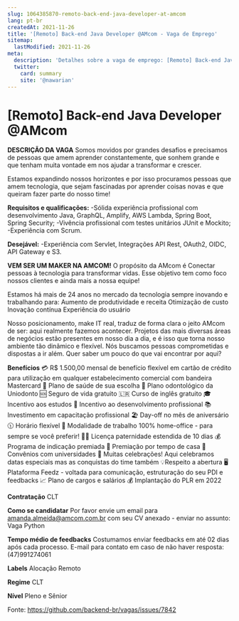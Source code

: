 ```yaml
---
slug: 1064385870-remoto-back-end-java-developer-at-amcom
lang: pt-br
createdAt: 2021-11-26
title: '[Remoto] Back-end Java Developer @AMcom - Vaga de Emprego'
sitemap:
  lastModified: 2021-11-26
meta:
  description: 'Detalhes sobre a vaga de emprego: [Remoto] Back-end Java Developer @AMcom'
  twitter:
    card: summary
    site: '@nawarian'
---
```


# [Remoto] Back-end Java Developer @AMcom

**DESCRIÇÃO DA VAGA**
Somos movidos por grandes desafios e precisamos de pessoas que amem aprender constantemente, que sonhem grande e que tenham muita vontade em nos ajudar a transformar e crescer.

Estamos expandindo nossos horizontes e por isso procuramos pessoas que amem tecnologia, que sejam fascinadas por aprender coisas novas e que queiram fazer parte do nosso time!

**Requisitos e qualificações:** 
-Sólida experiência profissional com desenvolvimento Java, GraphQL, Amplify, AWS Lambda, Spring Boot, Spring Security;
-Vivência profissional com testes unitários JUnit e Mockito;
-Experiência com Scrum.

**Desejável:**
-Experiência com Servlet, Integrações API Rest, OAuth2, OIDC, API Gateway e S3.

**VEM SER UM MAKER NA AMCOM!**
O propósito da AMcom é Conectar pessoas à tecnologia para transformar vidas. Esse objetivo tem como foco nossos clientes e ainda mais a nossa equipe!

Estamos há mais de 24 anos no mercado da tecnologia sempre inovando e trabalhando para:
Aumento de produtividade e receita
Otimização de custo
Inovação contínua
Experiência do usuário

Nosso posicionamento, make IT real, traduz de forma clara o jeito AMcom de ser: aqui realmente fazemos acontecer. Projetos das mais diversas áreas de negócios estão presentes em nosso dia a dia, e é isso que torna nosso ambiente tão dinâmico e flexível. Nós buscamos pessoas comprometidas e dispostas a ir além. Quer saber um pouco do que vai encontrar por aqui?


**Benefícios**
💳 R$ 1.500,00 mensal de benefício flexível em cartão de crédito para utilização em qualquer estabelecimento comercial com bandeira Mastercard
🏥 Plano de saúde de sua escolha
🦷 Plano odontológico da Uniodonto
🆘 Seguro de vida gratuito
🇱🇷 Curso de inglês gratuito
🎓 Incentivo aos estudos
🎯 Incentivo ao desenvolvimento profissional 
📚 Investimento em capacitação profissional 
🏖️ Day-off no mês de aniversário
🕦 Horário flexível
🏡 Modalidade de trabalho 100% home-office - para sempre se você preferir!
🧑‍🍼 Licença paternidade estendida de 10 dias
💰 Programa de indicação premiada
🎉 Premiação por tempo de casa 
🏫 Convênios com universidades
🥳 Muitas celebrações! Aqui celebramos datas especiais mas as conquistas do time também
💡Respeito a abertura
🖥️ Plataforma Feedz - voltada para comunicação, estruturação do seu PDI e feedbacks
📈 Plano de cargos e salários
💰 Implantação do PLR em 2022


**Contratação**
CLT

**Como se candidatar**
Por favor envie um email para amanda.almeida@amcom.com.br com seu CV anexado - enviar no assunto: Vaga Python

**Tempo médio de feedbacks**
Costumamos enviar feedbacks em até 02 dias após cada processo.
E-mail para contato em caso de não haver resposta: (47)991274061

**Labels**
Alocação
Remoto

**Regime**
CLT

**Nível**
Pleno e Sênior

Fonte: https://github.com/backend-br/vagas/issues/7842